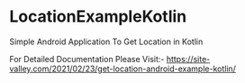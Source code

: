 # LocationExampleKotlin
Simple Android Application To Get Location in Kotlin

For Detailed Documentation Please Visit:- https://site-valley.com/2021/02/23/get-location-android-example-kotlin/
